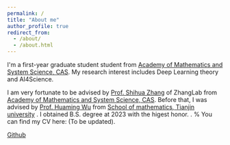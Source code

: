 ```yaml
---
permalink: /
title: "About me"
author_profile: true
redirect_from: 
  - /about/
  - /about.html
---
```


I'm a first-year graduate student student from [Academy of Mathematics and System Science, CAS](http://www.amss.cas.cn). My research interest includes Deep Learning theory and AI4Science.

I am very fortunate to be advised by [Prof. Shihua Zhang](https://people.ucas.ac.cn/~zsh) of ZhangLab from [Academy of Mathematics and System Science, CAS](http://www.amss.cas.cn). Before that, I was advised by [Prof. Huaming Wu](http://cam.tju.edu.cn/homepage/wuhuaming/) from [School of mathematics, Tianjin university](http://math.tju.edu.cn) . I obtained B.S. degree at 2023 with the higest honor.
.
% You can find my CV here: (To be updated).


[Github](https://github.com/XiayangLi2301) 
